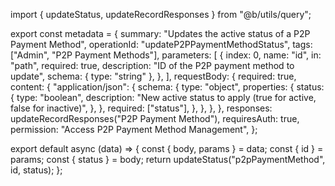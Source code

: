 import { updateStatus, updateRecordResponses } from "@b/utils/query";

export const metadata = {
  summary: "Updates the active status of a P2P Payment Method",
  operationId: "updateP2PPaymentMethodStatus",
  tags: ["Admin", "P2P Payment Methods"],
  parameters: [
    {
      index: 0,
      name: "id",
      in: "path",
      required: true,
      description: "ID of the P2P payment method to update",
      schema: { type: "string" },
    },
  ],
  requestBody: {
    required: true,
    content: {
      "application/json": {
        schema: {
          type: "object",
          properties: {
            status: {
              type: "boolean",
              description:
                "New active status to apply (true for active, false for inactive)",
            },
          },
          required: ["status"],
        },
      },
    },
  },
  responses: updateRecordResponses("P2P Payment Method"),
  requiresAuth: true,
  permission: "Access P2P Payment Method Management",
};

export default async (data) => {
  const { body, params } = data;
  const { id } = params;
  const { status } = body;
  return updateStatus("p2pPaymentMethod", id, status);
};
